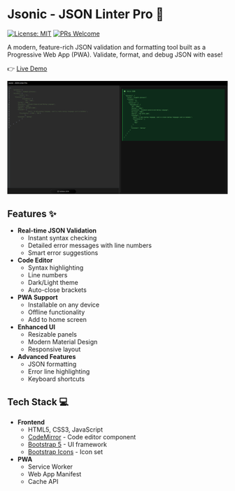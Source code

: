 # Jsonic - JSON Linter Pro 🚀

[![License: MIT](https://img.shields.io/badge/License-MIT-blue.svg)](https://opensource.org/licenses/MIT)
[![PRs Welcome](https://img.shields.io/badge/PRs-welcome-brightgreen.svg)](http://makeapullrequest.com)

A modern, feature-rich JSON validation and formatting tool built as a Progressive Web App (PWA). Validate, format, and debug JSON with ease!

👉 [Live Demo](https://simkeyur.github.io/Jsonic)

![JSON Linter Pro Screenshot](screenshot.png) <!-- Add a screenshot later -->

## Features ✨

- **Real-time JSON Validation**
  - Instant syntax checking
  - Detailed error messages with line numbers
  - Smart error suggestions
- **Code Editor**
  - Syntax highlighting
  - Line numbers
  - Dark/Light theme
  - Auto-close brackets
- **PWA Support**
  - Installable on any device
  - Offline functionality
  - Add to home screen
- **Enhanced UI**
  - Resizable panels
  - Modern Material Design
  - Responsive layout
- **Advanced Features**
  - JSON formatting
  - Error line highlighting
  - Keyboard shortcuts

## Tech Stack 💻

- **Frontend**
  - HTML5, CSS3, JavaScript
  - [CodeMirror](https://codemirror.net/) - Code editor component
  - [Bootstrap 5](https://getbootstrap.com/) - UI framework
  - [Bootstrap Icons](https://icons.getbootstrap.com/) - Icon set
- **PWA**
  - Service Worker
  - Web App Manifest
  - Cache API
